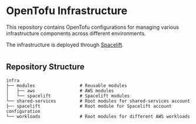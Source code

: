 # OpenTofu Infrastructure

This repository contains OpenTofu configurations for managing various infrastructure components across different environments.

The infrastructure is deployed through [Spacelift](https://spacelift.io/).

#

## Repository Structure



```
infra
├── modules                 # Reusable modules
│   ├── aws                 # AWS modules
│   └── spacelift           # Spacelift modules
└── shared-services         # Root modules for shared-services account
├── spacelift               # Root module for Spacelift account configuration
└── workloads               # Root modules for different AWS workloads
```
